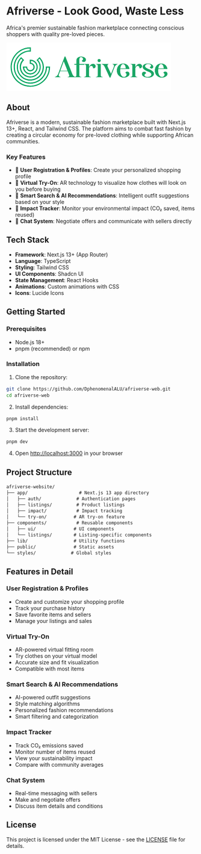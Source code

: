 # Afriverse - Look Good, Waste Less

Africa's premier sustainable fashion marketplace connecting conscious shoppers with quality pre-loved pieces.

![Afriverse Logo](/public/images/afriverse-logo.png)

## About

Afriverse is a modern, sustainable fashion marketplace built with Next.js 13+, React, and Tailwind CSS. The platform aims to combat fast fashion by creating a circular economy for pre-loved clothing while supporting African communities.

### Key Features

- 👤 **User Registration & Profiles**: Create your personalized shopping profile
- 👗 **Virtual Try-On**: AR technology to visualize how clothes will look on you before buying
- 🤖 **Smart Search & AI Recommendations**: Intelligent outfit suggestions based on your style
- 💚 **Impact Tracker**: Monitor your environmental impact (CO₂ saved, items reused)
- 💬 **Chat System**: Negotiate offers and communicate with sellers directly

## Tech Stack

- **Framework**: Next.js 13+ (App Router)
- **Language**: TypeScript
- **Styling**: Tailwind CSS
- **UI Components**: Shadcn UI
- **State Management**: React Hooks
- **Animations**: Custom animations with CSS
- **Icons**: Lucide Icons

## Getting Started

### Prerequisites

- Node.js 18+ 
- pnpm (recommended) or npm

### Installation

1. Clone the repository:
```bash
git clone https://github.com/DphenomenalALU/afriverse-web.git
cd afriverse-web
```

2. Install dependencies:
```bash
pnpm install
```

3. Start the development server:
```bash
pnpm dev
```

4. Open [http://localhost:3000](http://localhost:3000) in your browser

## Project Structure

```
afriverse-website/
├── app/                   # Next.js 13 app directory
│   ├── auth/             # Authentication pages
│   ├── listings/         # Product listings
│   ├── impact/           # Impact tracking
│   └── try-on/          # AR try-on feature
├── components/           # Reusable components
│   ├── ui/              # UI components
│   └── listings/        # Listing-specific components
├── lib/                 # Utility functions
├── public/              # Static assets
└── styles/             # Global styles
```

## Features in Detail

### User Registration & Profiles
- Create and customize your shopping profile
- Track your purchase history
- Save favorite items and sellers
- Manage your listings and sales

### Virtual Try-On
- AR-powered virtual fitting room
- Try clothes on your virtual model
- Accurate size and fit visualization
- Compatible with most items

### Smart Search & AI Recommendations
- AI-powered outfit suggestions
- Style matching algorithms
- Personalized fashion recommendations
- Smart filtering and categorization

### Impact Tracker
- Track CO₂ emissions saved
- Monitor number of items reused
- View your sustainability impact
- Compare with community averages

### Chat System
- Real-time messaging with sellers
- Make and negotiate offers
- Discuss item details and conditions

## License

This project is licensed under the MIT License - see the [LICENSE](LICENSE) file for details.